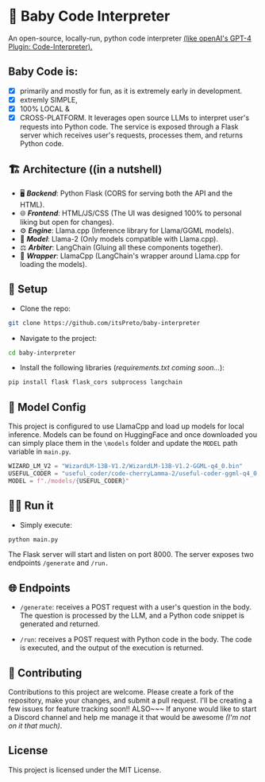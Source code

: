 # 🦙 Baby Code Interpreter
An open-source, locally-run, python code interpreter [(like openAI's GPT-4 Plugin: Code-Interpreter).](https://pub.towardsai.net/gpt-4-code-interpreter-your-magic-wand-for-instant-python-data-visuals-f40fcfb5e39b)

## Baby Code is:
- [x] primarily and mostly for fun, as it is extremely early in development.
- [x] extremly SIMPLE,
- [x] 100% LOCAL &
- [x] CROSS-PLATFORM.
It leverages open source LLMs to interpret user's requests into Python code. 
The service is exposed through a Flask server which receives user's requests, processes them, and returns Python code.

## 🏗️ Architecture ((in a nutshell)

- 🖥️ **_Backend_**: Python Flask (CORS for serving both the API and the HTML).
- 🌐 **_Frontend_**: HTML/JS/CSS (The UI was designed 100% to personal liking but open for changes).
- ⚙️ **_Engine_**: Llama.cpp (Inference library for Llama/GGML models).
- 🧠 **_Model_**: Llama-2 (Only models compatible with Llama.cpp).
- ⚖️ **_Arbiter_**: LangChain (Gluing all these components together).
- 🎁 **_Wrapper_**: LlamaCpp (LangChain's wrapper around Llama.cpp for loading the models).

## 🚀 Setup
- Clone the repo:
  
```bash 
git clone https://github.com/itsPreto/baby-interpreter
```

-  Navigate to the project:
  
```bash 
cd baby-interpreter
```

- Install the following libraries (_requirements.txt coming soon..._):
  
```bash 
pip install flask flask_cors subprocess langchain
```
## 🧠 Model Config
This project is configured to use LlamaCpp and load up models for local inference.
Models can be found on HuggingFace and once downloaded you can simply place them in the `\models` folder and update the `MODEL` path variable in `main.py`.
```python 
WIZARD_LM_V2 = "WizardLM-13B-V1.2/WizardLM-13B-V1.2-GGML-q4_0.bin"
USEFUL_CODER = "useful_coder/code-cherryLamma-2/useful-coder-ggml-q4_0.bin"
MODEL = f"./models/{USEFUL_CODER}"
```
## 🏃‍♀️ Run it
- Simply execute: 
```bash 
python main.py 
```

The Flask server will start and listen on port 8000. The server exposes two endpoints ```/generate``` and ```/run.```
## 🌐 Endpoints
- `/generate`: receives a POST request with a user's question in the body. The question is processed by the LLM, and a 
Python code snippet is generated and returned.

- `/run`: receives a POST request with Python code in the body. The code is executed, and the output of the execution 
is returned.
## 🤝 Contributing
  Contributions to this project are welcome. Please create a fork of the repository, make your changes, and submit a pull 
request.
  I'll be creating a few issues for feature tracking soon!!
  ALSO~~~ If anyone would like to start a Discord channel and help me manage it that would be awesome _(I'm not on it that much)_.
## License
This project is licensed under the MIT License.

